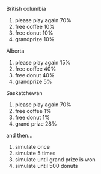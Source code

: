 British columbia 
1. please play again 70%
2. free coffee 10%
3. free donut 10%
4. grandprize 10%


Alberta 
1. please play again 15% 
2. free coffee 40%
3. free donut 40%
4. grandprize 5%


Saskatchewan 
1. please play again 70%
2. free coffee 1%
3. free donut 1%
4. grand prize 28%

and then...
1. simulate once 
2. simulate 5 times 
3. simulate until grand prize is won 
4. simulate until 500 donuts 
